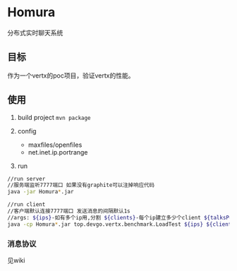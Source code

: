 # Homura
分布式实时聊天系统

## 目标
作为一个vertx的poc项目，验证vertx的性能。

## 使用
1. build project `mvn package`  

2. config 
    - maxfiles/openfiles
    - net.inet.ip.portrange

3. run
```bash
//run server
//服务端监听7777端口 如果没有graphite可以注掉响应代码
java -jar Homura*.jar

//run client
//客户端默认连接7777端口 发送消息的间隔默认1s
//args: ${ips}-如有多个ip用,分割 ${clients}-每个ip建立多少个client ${talksPerClient}-每个client发几条消息
java -cp Homura*.jar top.devgo.vertx.benchmark.LoadTest ${ips} ${clients} ${talksPerClient}
```

### 消息协议
见wiki
